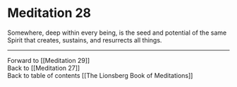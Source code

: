 # Meditation 28

Somewhere, deep within every being, is the seed and potential of the same Spirit that creates, sustains, and resurrects all things. 

___

Forward to [[Meditation 29]]  
Back to [[Meditation 27]]  
Back to table of contents [[The Lionsberg Book of Meditations]]  